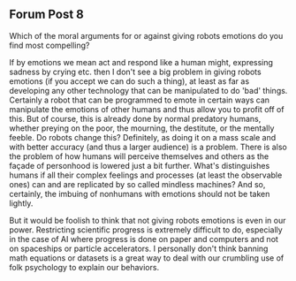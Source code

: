## Forum Post 8
Which of the moral arguments for or against giving robots emotions do you find most compelling?

If by emotions we mean act and respond like a human might, expressing sadness by crying etc. then I don't see a big problem in giving robots emotions (if you accept we can do such a thing), at least as far as developing any other technology that can be manipulated to do 'bad' things. Certainly a robot that can be programmed to emote in certain ways can manipulate the emotions of other humans and thus allow you to profit off of this. But of course, this is already done by normal predatory humans, whether preying on the poor, the mourning, the destitute, or the mentally feeble. Do robots change this? Definitely, as doing it on a mass scale and with better accuracy (and thus a larger audience) is a problem. There is also the problem of how humans will perceive themselves and others as the façade of personhood is lowered just a bit further. What's distinguishes humans if all their complex feelings and processes (at least the observable ones) can and are replicated by so called mindless machines? And so, certainly, the imbuing of nonhumans with emotions should not be taken lightly.

But it would be foolish to think that not giving robots emotions is even in our power. Restricting scientific progress is extremely difficult to do, especially in the case of AI where progress is done on paper and computers and not on spaceships or particle accelerators. I personally don't think banning math equations or datasets is a great way to deal with our crumbling use of folk psychology to explain our behaviors.